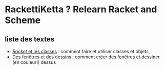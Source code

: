 # RackettiKetta ? Relearn Racket and Scheme

## liste des textes

- [*Racket* et les classes](docs/classes.md) : comment faire et utiliser classes et objets,
- [Des fenêtres et des dessins](docs/gui.md) : comment créer des fenêtres et dessiner (en couleur!) dessus


